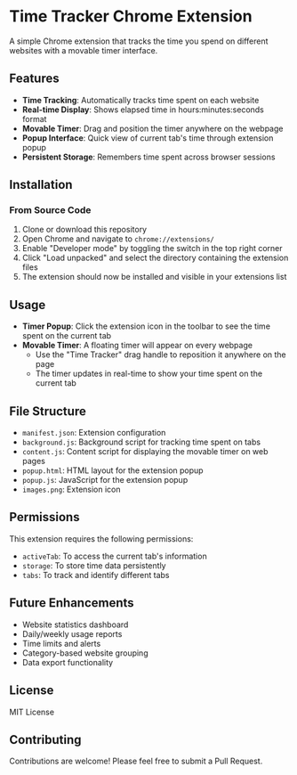 # Time Tracker Chrome Extension

A simple Chrome extension that tracks the time you spend on different websites with a movable timer interface.

## Features

- **Time Tracking**: Automatically tracks time spent on each website
- **Real-time Display**: Shows elapsed time in hours:minutes:seconds format
- **Movable Timer**: Drag and position the timer anywhere on the webpage
- **Popup Interface**: Quick view of current tab's time through extension popup
- **Persistent Storage**: Remembers time spent across browser sessions

## Installation

### From Source Code

1. Clone or download this repository
2. Open Chrome and navigate to `chrome://extensions/`
3. Enable "Developer mode" by toggling the switch in the top right corner
4. Click "Load unpacked" and select the directory containing the extension files
5. The extension should now be installed and visible in your extensions list

## Usage

- **Timer Popup**: Click the extension icon in the toolbar to see the time spent on the current tab
- **Movable Timer**: A floating timer will appear on every webpage
  - Use the "Time Tracker" drag handle to reposition it anywhere on the page
  - The timer updates in real-time to show your time spent on the current tab

## File Structure

- `manifest.json`: Extension configuration
- `background.js`: Background script for tracking time spent on tabs
- `content.js`: Content script for displaying the movable timer on web pages
- `popup.html`: HTML layout for the extension popup
- `popup.js`: JavaScript for the extension popup
- `images.png`: Extension icon

## Permissions

This extension requires the following permissions:
- `activeTab`: To access the current tab's information
- `storage`: To store time data persistently
- `tabs`: To track and identify different tabs

## Future Enhancements

- Website statistics dashboard
- Daily/weekly usage reports
- Time limits and alerts
- Category-based website grouping
- Data export functionality

## License

MIT License

## Contributing

Contributions are welcome! Please feel free to submit a Pull Request.
